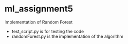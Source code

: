 # ml_assignment5
Implementation of Random Forest
* test_script.py is for testing the code
* randomForest.py is the implementation of the algorithm
